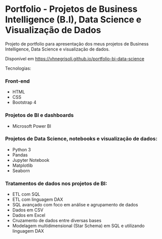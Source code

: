 # Portfolio - Projetos de Business Intelligence (B.I), Data Science e Visualização de Dados

Projeto de portfolio para apresentação dos meus projetos de Business Intelligence, Data Science e visualização de dados.

Disponível em https://vhnegrisoli.github.io/portfolio-bi-data-science

Tecnologias:

### Front-end

* HTML
* CSS
* Bootstrap 4

### Projetos de BI e dashboards

* Microsoft Power BI

### Projetos de Data Science, notebooks e visualização de dados:

* Python 3
* Pandas
* Jupyter Notebook
* Matplotlib
* Seaborn

### Tratamentos de dados nos projetos de BI:

* ETL com SQL
* ETL com linguagem DAX
* SQL avançado com foco em análise e agrupamento de dados
* Dados em CSV
* Dados em Excel
* Cruzamento de dados entre diversas bases
* Modelagem multidimensional (Star Schema) em SQL e utilizando linguagem DAX
